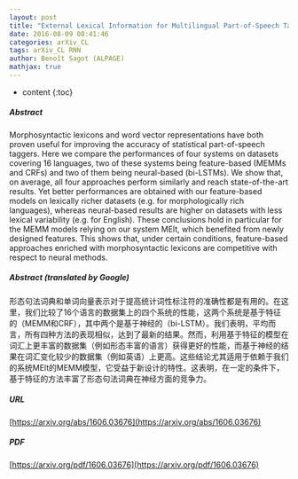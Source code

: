 ```yaml
---
layout: post
title: "External Lexical Information for Multilingual Part-of-Speech Tagging"
date: 2016-08-09 08:41:46
categories: arXiv_CL
tags: arXiv_CL RNN
author: Benoît Sagot (ALPAGE)
mathjax: true
---
```


* content
{:toc}

##### Abstract
Morphosyntactic lexicons and word vector representations have both proven useful for improving the accuracy of statistical part-of-speech taggers. Here we compare the performances of four systems on datasets covering 16 languages, two of these systems being feature-based (MEMMs and CRFs) and two of them being neural-based (bi-LSTMs). We show that, on average, all four approaches perform similarly and reach state-of-the-art results. Yet better performances are obtained with our feature-based models on lexically richer datasets (e.g. for morphologically rich languages), whereas neural-based results are higher on datasets with less lexical variability (e.g. for English). These conclusions hold in particular for the MEMM models relying on our system MElt, which benefited from newly designed features. This shows that, under certain conditions, feature-based approaches enriched with morphosyntactic lexicons are competitive with respect to neural methods.

##### Abstract (translated by Google)
形态句法词典和单词向量表示对于提高统计词性标注符的准确性都是有用的。在这里，我们比较了16个语言的数据集上的四个系统的性能，这两个系统是基于特征的（MEMM和CRF），其中两个是基于神经的（bi-LSTM）。我们表明，平均而言，所有四种方法的表现相似，达到了最新的结果。然而，利用基于特征的模型在词汇上更丰富的数据集（例如形态丰富的语言）获得更好的性能，而基于神经的结果在词汇变化较少的数据集（例如英语）上更高。这些结论尤其适用于依赖于我们的系统MElt的MEMM模型，它受益于新设计的特性。这表明，在一定的条件下，基于特征的方法丰富了形态句法词典在神经方面的竞争力。

##### URL
[https://arxiv.org/abs/1606.03676](https://arxiv.org/abs/1606.03676)

##### PDF
[https://arxiv.org/pdf/1606.03676](https://arxiv.org/pdf/1606.03676)

